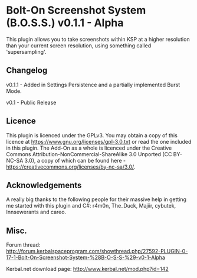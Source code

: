 Bolt-On Screenshot System (B.O.S.S.) v0.1.1 - Alpha
==
This plugin allows you to take screenshots within KSP at a higher resolution than your current screen resolution, using something called 'supersampling'. 

Changelog
--
v0.1.1 - Added in Settings Persistence and a partially implemented Burst Mode.

v0.1 - Public Release

Licence
--
This plugin is licenced under the GPLv3. You may obtain a copy of this licence at https://www.gnu.org/licenses/gpl-3.0.txt or read the one included in this plugin. The Add-On as a whole is licenced under the Creative Commons Attribution-NonCommercial-ShareAlike 3.0 Unported (CC BY-NC-SA 3.0), a copy of which can be found here - https://creativecommons.org/licenses/by-nc-sa/3.0/. 

Acknowledgements
--
A really big thanks to the following people for their massive help in getting me started with this plugin and C#: r4m0n, The_Duck, Majiir, cybutek, Innsewerants and careo.


Misc.
--
Forum thread: http://forum.kerbalspaceprogram.com/showthread.php/27592-PLUGIN-0-17-1-Bolt-On-Screenshot-System-%28B-O-S-S-%29-v0-1-Alpha

Kerbal.net download page: http://www.kerbal.net/mod.php?id=142

